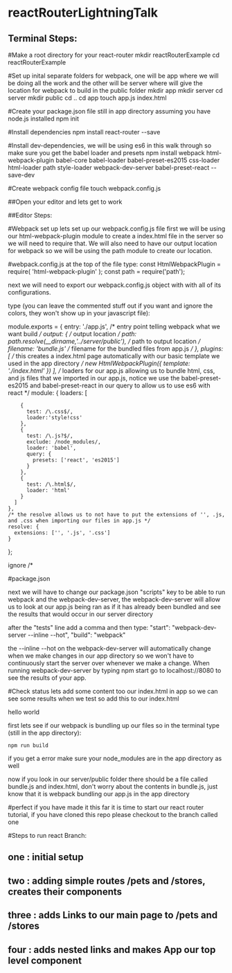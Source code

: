 # reactRouterLightningTalk

## Terminal Steps:

#Make a root directory for your react-router
  mkdir reactRouterExample
  cd reactRouterExample

#Set up inital separate folders for webpack, one will be app where we will be doing all the work and the other will be server where will give the location for webpack to build in the public folder
  mkdir app
  mkdir server
  cd server
  mkdir public
  cd ..
  cd app
  touch app.js index.html

#Create your package.json file still in app directory assuming you have node.js installed
  npm init

#Install dependencies
  npm install react-router --save

#Install dev-dependencies, we will be using es6 in this walk through so make sure you get the babel loader and presets
  npm install webpack html-webpack-plugin babel-core babel-loader babel-preset-es2015 css-loader html-loader path style-loader webpack-dev-server babel-preset-react   --save-dev

#Create webpack config file
  touch webpack.config.js

##Open your editor and lets get to work

##Editor Steps:

#Webpack set up
  lets set up our webpack.config.js file first
  we will be using our html-webpack-plugin module to create a index.html file in the server so we will need to require that. We will also need to have our output location for webpack so we will be using the path module to create our location.

#webpack.config.js
  at the top of the file type:
    const HtmlWebpackPlugin = require( 'html-webpack-plugin' );
    const path = require('path');

  next we will need to export our webpack.config.js object with             with all of its configurations.

  type (you can leave the commented stuff out if you want and ignore the colors, they won't show up in your javascript file):

  module.exports = {
    entry: './app.js', /* entry point telling webpack what we want build */
    output: { /* output location */
      path: path.resolve(__dirname,'../server/public'), /* path to output location */
      filename: 'bundle.js' /* filename for the bundled files from app.js */
    },
    plugins: [ /* this creates a index.html page automatically with our basic template we used in the app directory */
          new HtmlWebpackPlugin({
            template: './index.html'
          })
    ],
    /* loaders for our app.js allowing us to bundle html, css, and js files that we imported in our app.js, notice we use the babel-preset-es2015 and babel-preset-react in our query to allow us to use es6 with react    */
    module: {
      loaders: [

        {
          test: /\.css$/,
          loader:'style!css'
        },
        {
          test: /\.js?$/,
          exclude: /node_modules/,
          loader: 'babel',
          query: {
            presets: ['react', 'es2015']
          }
        },
        {
          test: /\.html$/,
          loader: 'html'
        }
      ]
    },
    /* the resolve allows us to not have to put the extensions of '', .js, and .css when importing our files in app.js */
    resolve: {
      extensions: ['', '.js', '.css']
    }
  };

ignore /*

#package.json

  next we will have to change our package.json "scripts" key to be able to run webpack and the webpack-dev-server, the webpack-dev-server will allow us to look at our app.js being ran as if it has already been bundled and see the results that would occur in our server directory

  after the "tests" line add a comma and then type:
    "start": "webpack-dev-server --inline --hot",
    "build": "webpack"

  the --inline --hot on the webpack-dev-server will automatically change when we make changes in our app directory so we won't have to continuously start the server over whenever we make a change. When running webpack-dev-server by typing npm start go to localhost://8080 to see the results of your app.

#Check status
  lets add some content too our index.html in app so we can see some results when we test so add this to our index.html

  <!DOCTYPE html>
  <html lang="en">
    <head>
      <meta charset="utf-8">
      <title> React Router App Tutorial </title>
      <meta name="viewport" content="width=device-width, initial-scale=1.0, maximum-scale=1.0, user-scalable=no" />
    </head>
    <body>
      <div>
        hello world
      </div>
    </body>
  </html>

  first lets see if our webpack is bundling up our files so in the terminal type (still in the app directory):

    npm run build

  if you get a error make sure your node_modules are in the app directory as well

  now if you look in our server/public folder there should be a file called bundle.js and index.html, don't worry about the contents in bundle.js, just know that it is webpack bundling our app.js in the app directory

#perfect if you have made it this far it is time to start our react router tutorial, if you have cloned this repo please checkout to the branch called one

#Steps to run react Branch:

## one   : initial setup
## two   : adding simple routes /pets and /stores, creates    their components
## three : adds Links to our main page to /pets and /stores
## four : adds nested links and makes App our top level component
